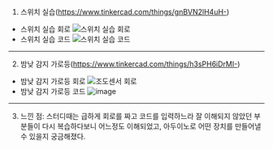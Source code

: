 1. 스위치 실습(https://www.tinkercad.com/things/gnBVN2lH4uH-)
- 스위치 실습 회로
![스위치 실습 회로](https://github.com/sejongsmarcle/2024_Spring_SMARCLE_Snaegi_Study/assets/156187016/36b7003d-5554-420d-a28d-8c9ebcd705af)
- 스위치 실습 코드
![스위치 실습 코드](https://github.com/sejongsmarcle/2024_Spring_SMARCLE_Snaegi_Study/assets/156187016/5860aa90-c5c6-4729-8048-341230d1eaf2)

--------------
2. 밤낮 감지 가로등(https://www.tinkercad.com/things/h3sPH6iDrMI-)
- 밤낮 감지 가로등 회로
![조도센서 회로](https://github.com/sejongsmarcle/2024_Spring_SMARCLE_Snaegi_Study/assets/156187016/28b73f54-5053-4de5-9a0a-6dbcb9e2f451)
- 밤낮 감지 가로등 코드
![image](https://github.com/sejongsmarcle/2024_Spring_SMARCLE_Snaegi_Study/assets/156187016/6e22d23d-b37f-492e-84c7-81f849d8e77b)

-----------------
3. 느낀 점:
 스터디때는 급하게 회로를 짜고 코드를 입력하느라 잘 이해되지 않았던 부분들이 다시 복습하다보니 어느정도 이해되었고, 아두이노로 어떤 장치를 만들어낼 수 있을지 궁금해졌다.

